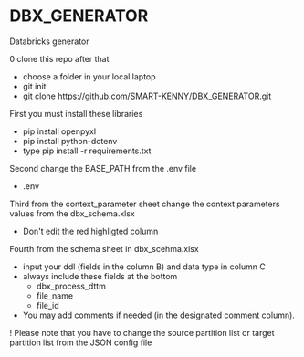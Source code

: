 # DBX_GENERATOR
Databricks generator

0 clone this repo after that
 - choose a folder in your local laptop
 - git init
 - git clone https://github.com/SMART-KENNY/DBX_GENERATOR.git

First you must install these libraries
- pip install openpyxl
- pip install python-dotenv
- type pip install -r requirements.txt


Second change the BASE_PATH from the .env file
 - .env

Third from the context_parameter sheet change the context parameters values from the dbx_schema.xlsx
 - Don't edit the red highligted column

Fourth from the schema sheet in dbx_scehma.xlsx
 - input your ddl (fields in the column B) and data type in column C
 - always include these fields at the bottom
   - dbx_process_dttm
   - file_name
   - file_id
 - You may add comments if needed (in the designated comment column).



! Please note that you have to change the source partition list or target partition list from the JSON config file

